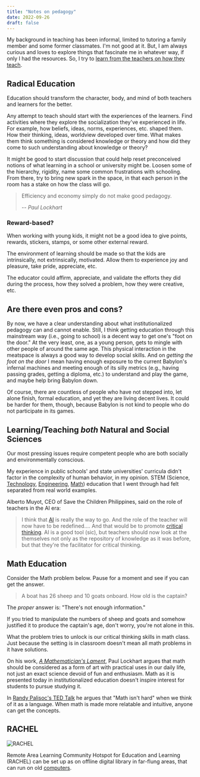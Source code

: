 ```yaml
---
title: "Notes on pedagogy"
date: 2022-09-26
draft: false
---
```


My background in teaching has been informal,
limited to tutoring a family member and some former classmates.
I'm not good at it.
But, I am always curious and loves to explore things that fascinate me
in whatever way, if only I had the resources.
So, I try to [learn from the teachers on how they teach](/academy).

## Radical Education

Education should transform the character, body, and mind of both
teachers and learners for the better.

Any attempt to teach should start with the experiences of the learners.
Find activities where they explore the socialization they've experienced
in life. For example, how beliefs, ideas, norms, experiences, etc.
shaped them. How their thinking, ideas, worldview developed over time.
What makes them think something is considered knowledge or theory and how
did they come to such understanding about knowledge or theory?

It might be good to start discussion that could help reset preconceived
notions of what learning in a school or university might be. Loosen some
of the hierarchy, rigidity, name some common frustrations with
schooling. From there, try to bring new spark in the space, in that each
person in the room has a stake on how the class will go.

> Efficiency and economy simply do not make good pedagogy.
>
> -- *Paul Lockhart*

### Reward-based?

When working with young kids, it might not be a good idea to give
points, rewards, stickers, stamps, or some other external reward.

The environment of learning should be made so that the kids are
intrinsically, not extrinsically, motivated. Allow them to experience
joy and pleasure, take pride, appreciate, etc.

The educator could affirm, appreciate, and validate the efforts they did
during the process, how they solved a problem, how they were creative,
etc.

## Are there even pros and cons?

By now, we have a clear understanding about what institutionalized
pedagogy can and cannot enable. Still, I think getting education through
this mainstream way (i.e., going to school) is a decent way to get
one's "foot on the door." At the very least, one, as a young person,
gets to mingle with other people of around the same age. This physical
interaction in the meatspace is always a good way to develop social
skills. And on *getting the foot on the door* I mean having enough
exposure to the current Babylon's infernal machines and meeting enough
of its silly metrics (e.g., having passing grades, getting a diploma,
etc.) to understand and play the game, and maybe help bring Babylon
down.

Of course, there are countless of people who have not stepped into, let
alone finish, formal education, and yet they are living decent lives. It
could be harder for them, though, because Babylon is not kind to people
who do not participate in its games.

## Learning/Teaching *both* Natural and Social Sciences

Our most pressing issues require competent people
who are both socially and environmentally conscious.

My experience in public schools' and state universities' curricula
didn't factor in the complexity of human behavior, in my opinion.
STEM (Science, [Technology](/technology), [Engineering](/engineering), [Math](/math)) education that I went through had
felt separated from real world examples.

Alberto Muyot, CEO of Save the Children Philippines, said on the role of
teachers in the AI era:

> I think that [AI](/ai) is really the way to go.
> And the role of the teacher will now have to be redefined....
> And that would be to promote [critical thinking](/being-critical).
> AI is a good tool (sic), but teachers should now look at the
> themselves not only as the repository of knowledge as it was before,
> but that they're the facilitator for critical thinking.

## Math Education

Consider the Math problem below.
Pause for a moment and see if you can get the answer.

> A boat has 26 sheep and 10 goats onboard.
> How old is the captain?

The *proper* answer is: "There's not enough information."

If you tried to manipulate the numbers of sheep and goats
and somehow justified it to produce the captain's age,
don't worry, you're not alone in this.

What the problem tries to unlock is our critical thinking skills in math class.
Just because the setting is in classroom doesn't mean all math problems in it
have solutions.

On his work, [*A Mathematician's Lament*](https://www.maa.org/external_archive/devlin/devlin_03_08.html),
Paul Lockhart argues that math should be considered as a form of art
with practical uses in our daily life,
not just an exact science devoid of fun and enthusiasm.
Math as it is presented today in institutionalized education doesn't inspire
interest for students to pursue studying it.

In [Randy Palisoc's TED Talk](https://www.youtube.com/watch?v=V6yixyiJcos)
he argues that "Math isn't hard" when we think of it as a language.
When math is made more relatable and intuitive,
anyone can get the concepts.

## RACHEL

![RACHEL](/image/rachel.jpg)

Remote Area Learning Community Hotspot for Education and Learning (RACHEL)
can be set up as on offline digital library in far-flung areas,
that can run on old [computers](/computer).

